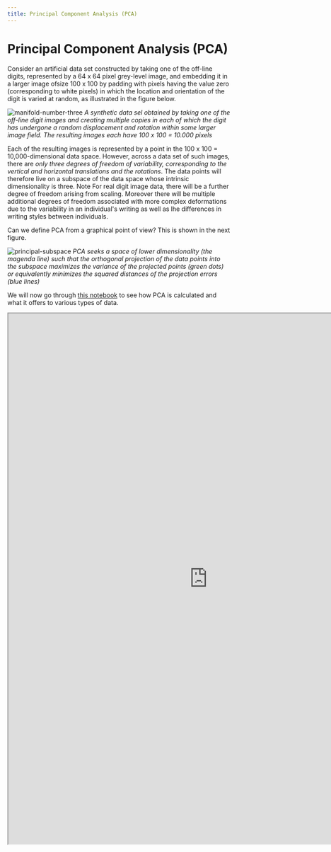 ```yaml
---
title: Principal Component Analysis (PCA)
---
```


# Principal Component Analysis (PCA)

Consider an artificial data set constructed by taking one of the off-line digits, represented by a 64 x 64 pixel grey-level image, and embedding it in a larger image ofsize 100 x 100 by padding with pixels having the value zero (corresponding to white pixels) in which the location and orientation of the digit is varied at random, as illustrated in the figure below. 

![manifold-number-three](images/manifold-number-3.png)
*A synthetic data sel obtained by taking one of the off-line digit images and creating multiple copies in each of which the digit has undergone a random displacement and rotation within some larger image field. The resulting images each have 100 x 100 = 10.000 pixels*

Each of the resulting images is represented by a point in the 100 x 100 = 10,000-dimensional data space. However, across a data set of such images, there are _only three degrees of freedom of variability, corresponding to the vertical and horizontal translations and the rotations_. The data points will therefore live on a subspace of the data space whose intrinsic dimensionality is three. Note For real digit image data, there will be a further degree of freedom arising from scaling. Moreover there will be multiple additional degrees of freedom associated with more complex deformations due to the variability in an individual's writing as well as lhe differences in writing styles between individuals. 

Can we define PCA from a graphical point of view? This is shown in the next figure.

![principal-subspace](images/principal-subspace.png)
*PCA seeks a space of lower dimensionality (the magenda line) such that the orthogonal projection of the data points into the subspace maximizes the variance of the projected points (green dots) or equivalently minimizes the squared distances of the projection errors (blue lines)*

We will now go through [this notebook]() to see how PCA is calculated and what it offers to various types of data. 

<iframe src="https://nbviewer.jupyter.org/github/jakevdp/PythonDataScienceHandbook/blob/97c8c91c5932f2b2a58bb97c000506f636ee661a/notebooks/05.09-Principal-Component-Analysis.ipynb" width="900" height="1200"></iframe>

